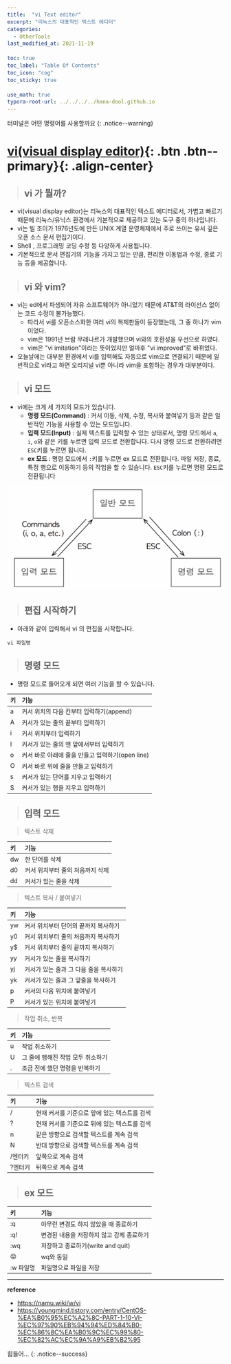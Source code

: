 ```yaml
---
title:  "vi Text editor"
excerpt: "리눅스의 대표적인 텍스트 에디터"
categories:
  - OtherTools
last_modified_at: 2021-11-19

toc: true
toc_label: "Table Of Contents"
toc_icon: "cog"
toc_sticky: true

use_math: true
typora-root-url: ../../../../hana-dool.github.io
---
```


 터미널은 어떤 명령어를 사용할까요
{: .notice--warning}

# [vi(visual display editor)](#link){: .btn .btn--primary}{: .align-center}

> ## vi 가 뭘까? 

- vi(visual display editor)는 리눅스의 대표적인 텍스트 에디터로서, 가볍고 빠르기 때문에 리눅스/유닉스 환경에서 기본적으로 제공하고 있는 도구 중의 하나입니다.
- vi는 빌 조이가 1976년도에 만든 UNIX 계열 운영체제에서 주로 쓰이는 유서 깊은 오픈 소스 문서 편집기이다. 
- Shell , 프로그래밍 코딩 수정 등 다양하게 사용됩니다. 
- 기본적으로 문서 편집기의 기능을 가지고 있는 만큼, 편리한 이동법과 수정, 종료 기능 등을 제공합니다. 

> ## vi 와 vim? 

- vi는 ed에서 파생되어 자유 소프트웨어가 아니었기 때문에 AT&T의 라이선스 없이는 코드 수정이 불가능했다. 
  - 따라서 vi를 오픈소스화한 여러 vi의 복제판들이 등장했는데, 그 중 하나가 vim이었다. 
  - vim은 1991년 브람 무레나르가 개발했으며 vi와의 호환성을 우선으로 하였다. 
  - vim은 "vi imitation"이라는 뜻이었지만 얼마후 "vi improved"로 바뀌었다. 
- 오늘날에는 대부분 환경에서 vi를 입력해도 자동으로 vim으로 연결되기 때문에 일반적으로 vi라고 하면 오리지널 vi뿐 아니라 vim을 포함하는 경우가 대부분이다.

> ## vi 모드

- vi에는 크게 세 가지의 모드가 있습니다.
  - **명령 모드(Command)** : 커서 이동, 삭제, 수정, 복사와 붙여넣기 등과 같은 일반적인 기능을 사용할 수 있는 모드입니다.
  - **입력 모드(Input)** : 실제 텍스트를 입력할 수 있는 상태로서, 명령 모드에서 `a`, `i`, `o`와 같은 키를 누르면 입력 모드로 전환합니다. 다시 명령 모드로 전환하려면 `ESC`키를 누르면 됩니다.
  - **ex 모드** : 명령 모드에서 `:`키를 누르면 ex 모드로 전환됩니다. 파일 저장, 종료, 특정 행으로 이동하기 등의 작업을 할 수 있습니다. `ESC`키를 누르면 명령 모드로 전환됩니다

![png](/assets/images/Program/4_1.png)

> ## 편집 시작하기

- 아래와 같이 입력해서 vi 의 편집을 시작합니다.

```
vi 파일명
```

> ## 명령 모드

- 명령 모드로 들어오게 되면 여러 기능을 할 수 있습니다.

| 키   | 기능                                             |
| :--- | :----------------------------------------------- |
| a    | 커서 위치의 다음 칸부터 입력하기(append)         |
| A    | 커서가 있는 줄의 끝부터 입력하기                 |
| i    | 커서 위치부터 입력하기                           |
| I    | 커서가 있는 줄의 맨 앞에서부터 입력하기          |
| o    | 커서 바로 아래에 줄을 만들고 입력하기(open line) |
| O    | 커서 바로 위에 줄을 만들고 입력하기              |
| s    | 커서가 있는 단어를 지우고 입력하기               |
| S    | 커서가 있는 행을 지우고 입력하기                 |

> ## 입력 모드

> 텍스트 삭제

| 키   | 기능                             |
| :--- | :------------------------------- |
| dw   | 한 단어를 삭제                   |
| d0   | 커서 위치부터 줄의 처음까지 삭제 |
| dd   | 커서가 있는 줄을 삭제            |

> 텍스트 복사 / 붙여넣기

| 키   | 기능                                   |
| :--- | :------------------------------------- |
| yw   | 커서 위치부터 단어의 끝까지 복사하기   |
| y0   | 커서 위치부터 줄의 처음까지 복사하기   |
| y$   | 커서 위치부터 줄의 끝까지 복사하기     |
| yy   | 커서가 있는 줄을 복사하기              |
| yj   | 커서가 있는 줄과 그 다음 줄을 복사하기 |
| yk   | 커서가 있는 줄과 그 앞줄을 복사하기    |
| p    | 커서의 다음 위치에 붙여넣기            |
| P    | 커서가 있는 위치에 붙여넣기            |

> 작업 취소, 반복

| 키   | 기능                              |
| :--- | :-------------------------------- |
| u    | 작업 취소하기                     |
| U    | 그 줄에 행해진 작업 모두 취소하기 |
| .    | 조금 전에 했던 명령을 반복하기    |

> 텍스트 검색

| 키      | 기능                                         |
| :------ | :------------------------------------------- |
| /       | 현재 커서를 기준으로 앞에 있는 텍스트를 검색 |
| ?       | 현재 커서를 기준으로 뒤에 있는 텍스트를 검색 |
| n       | 같은 방향으로 검색할 텍스트를 계속 검색      |
| N       | 반대 방향으로 검색할 텍스트를 계속 검색      |
| /엔터키 | 앞쪽으로 계속 검색                           |
| ?엔터키 | 뒤쪽으로 계속 검색                           |

> ## ex 모드

| 키        | 기능                                      |
| :-------- | :---------------------------------------- |
| :q        | 아무런 변경도 하지 않았을 때 종료하기     |
| :q!       | 변경된 내용을 저장하지 않고 강제 종료하기 |
| :wq       | 저장하고 종료하기(write and quit)         |
| 😡         | wq와 동일                                 |
| :w 파일명 | 파일명으로 파일을 저장                    |

---

**reference**

- <https://namu.wiki/w/vi>
- <https://youngmind.tistory.com/entry/CentOS-%EA%B0%95%EC%A2%8C-PART-1-10-VI-%EC%97%90%EB%94%94%ED%84%B0-%EC%86%8C%EA%B0%9C%EC%99%80-%EC%82%AC%EC%9A%A9%EB%B2%95>

힘들어...
{: .notice--success}

